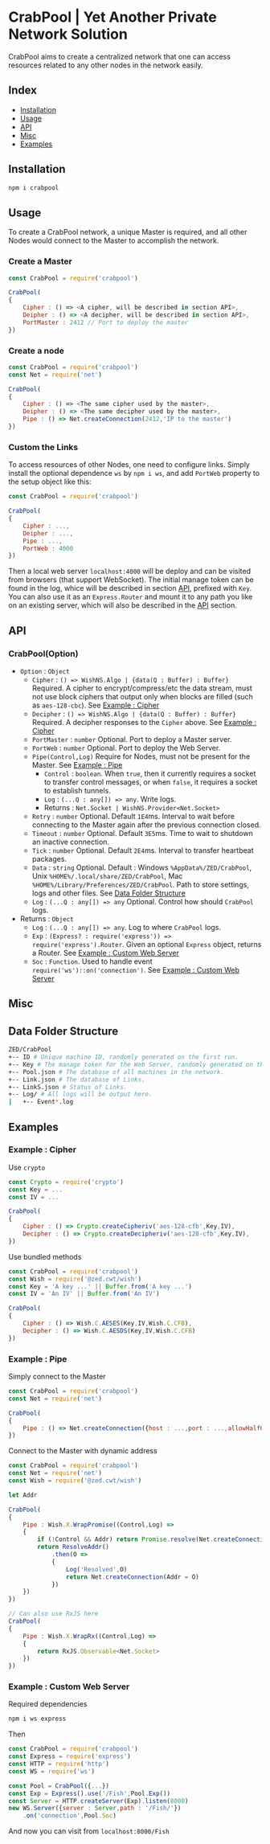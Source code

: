 # CrabPool | Yet Another Private Network Solution

CrabPool aims to create a centralized network that one can access resources related to any other nodes in the network easily.



## Index
+ [Installation](#installation)
+ [Usage](#usage)
+ [API]
+ [Misc](#misc)
+ [Examples](#examples)



## Installation
```sh
npm i crabpool
```



## Usage
To create a CrabPool network, a unique Master is required, and all other Nodes would connect to the Master to accomplish the network.

### Create a Master
```js
const CrabPool = require('crabpool')

CrabPool(
{
	Cipher : () => <A cipher, will be described in section API>,
	Deipher : () => <A decipher, will be described in section API>,
	PortMaster : 2412 // Port to deploy the master
})
```

### Create a node
```js
const CrabPool = require('crabpool')
const Net = require('net')

CrabPool(
{
	Cipher : () => <The same cipher used by the master>,
	Deipher : () => <The same decipher used by the master>,
	Pipe : () => Net.createConnection(2412,'IP to the master')
})
```

### Custom the Links
To access resources of other Nodes, one need to configure links. Simply install the optional dependence `ws` by `npm i ws`, and add `PortWeb` property to the setup object like this:
```js
const CrabPool = require('crabpool')

CrabPool(
{
	Cipher : ...,
	Deipher : ...,
	Pipe : ...,
	PortWeb : 4000
})
```
Then a local web server `localhost:4000` will be deploy and can be visited from browsers (that support WebSocket). The initial manage token can be found in the log, whice will be described in section [API], prefixed with `Key`.
You can also use it as an `Express.Router` and mount it to any path you like on an existing server, which will also be described in the [API] section.



## API

### CrabPool(Option)
+ `Option` : `Object`
	+ `Cipher` : `() => WishNS.Algo | {data(Q : Buffer) : Buffer}` Required. A cipher to encrypt/compress/etc the data stream, must not use block ciphers that output only when blocks are filled (such as `aes-128-cbc`). See [Example : Cipher][ExCipher]
	+ `Decipher` : `() => WishNS.Algo | {data(Q : Buffer) : Buffer}` Required. A decipher responses to the `Cipher` above. See [Example : Cipher][ExCipher]
	+ `PortMaster` : `number` Optional. Port to deploy a Master server.
	+ `PortWeb` : `number` Optional. Port to deploy the Web Server.
	+ `Pipe(Control,Log)` Require for Nodes, must not be present for the Master. See [Example : Pipe][ExPipe]
		+ `Control` : `boolean`. When `true`, then it currently requires a socket to transfer control messages, or when `false`, it requires a socket to establish tunnels.
		+ `Log` : `(...Q : any[]) => any`. Write logs.
		+ Returns : `Net.Socket | WishNS.Provider<Net.Socket>`
	+ `Retry` : `number` Optional. Default `1E4`ms. Interval to wait before connecting to the Master again after the previous connection closed.
	+ `Timeout` : `number` Optional. Default `3E5`ms. Time to wait to shutdown an inactive connection.
	+ `Tick` : `number` Optional. Default `2E4`ms. Interval to transfer heartbeat packages.
	+ `Data` : `string` Optional. Default : Windows `%AppData%/ZED/CrabPool`, Unix `%HOME%/.local/share/ZED/CrabPool`, Mac `%HOME%/Library/Preferences/ZED/CrabPool`. Path to store settings, logs and other files. See [Data Folder Structure](#data-folder-structure)
	+ `Log` : `(...Q : any[]) => any` Optional. Control how should `CrabPool` logs.
+ Returns : `Object`
	+ `Log` : `(...Q : any[]) => any`. Log to where `CrabPool` logs.
	+ `Exp` : `(Express? : require('express')) => require('express').Router`. Given an optional `Express` object, returns a Router. See [Example : Custom Web Server][ExWeb]
	+ `Soc` : `Function`. Used to handle event `require('ws')::on('connection')`. See [Example : Custom Web Server][ExWeb]



## Misc

## Data Folder Structure
```sh
ZED/CrabPool
+-- ID # Unique machine ID, randomly generated on the first run.
+-- Key # The manage token for the Web Server, randomly generated on the first run, the original token will also be logged.
+-- Pool.json # The database of all machines in the network.
+-- Link.json # The database of Links.
+-- LinkS.json # Status of Links.
+-- Log/ # All logs will be output here.
|   +-- Event*.log
```



## Examples

### Example : Cipher
Use `crypto`
```js
const Crypto = require('crypto')
const Key = ...
const IV = ...

CrabPool(
{
	Cipher : () => Crypto.createCipheriv('aes-128-cfb',Key,IV),
	Decipher : () => Crypto.createDecipheriv('aes-128-cfb',Key,IV),
})
```
Use bundled methods
```js
const CrabPool = require('crabpool')
const Wish = require('@zed.cwt/wish')
const Key = 'A key ...' || Buffer.from('A key ...')
const IV = 'An IV' || Buffer.from('An IV')

CrabPool(
{
	Cipher : () => Wish.C.AESES(Key,IV,Wish.C.CFB),
	Decipher : () => Wish.C.AESDS(Key,IV,Wish.C.CFB)
})
```

### Example : Pipe
Simply connect to the Master
```js
const CrabPool = require('crabpool')
const Net = require('net')

CrabPool(
{
	Pipe : () => Net.createConnection({host : ...,port : ...,allowHalfOpen : ...})
})
```
Connect to the Master with dynamic address
```js
const CrabPool = require('crabpool')
const Net = require('net')
const Wish = require('@zed.cwt/wish')

let Addr

CrabPool(
{
	Pipe : Wish.X.WrapPromise((Control,Log) =>
	{
		if (!Control && Addr) return Promise.resolve(Net.createConnection(Addr))
		return ResolveAddr()
			.then(O =>
			{
				Log('Resolved',O)
				return Net.createConnection(Addr = O)
			})
	})
})

// Can also use RxJS here
CrabPool(
{
	Pipe : Wish.X.WrapRx((Control,Log) =>
	{
		return RxJS.Observable<Net.Socket>
	})
})
```

### Example : Custom Web Server
Required dependencies
```sh
npm i ws express
```
Then
```js
const CrabPool = require('crabpool')
const Express = require('express')
const HTTP = require('http')
const WS = require('ws')

const Pool = CrabPool({...})
const Exp = Express().use('/Fish',Pool.Exp())
const Server = HTTP.createServer(Exp).listen(8000)
new WS.Server({server : Server,path : '/Fish/'})
	.on('connection',Pool.Soc)
```
And now you can visit from `localhost:8000/Fish`



[API]: #api
[ExCipher]: #example--cipher
[ExPipe]: #example--pipe
[ExWeb]: #example--custom-web-server